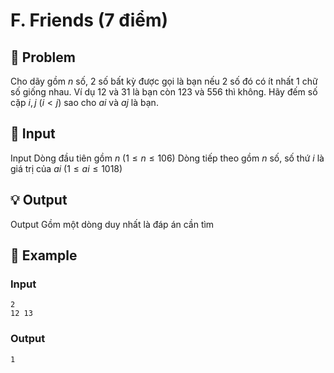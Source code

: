 # F. Friends (7 điểm)

## 📖 Problem

Cho dãy gồm
$n$
số,
$2$
số bất kỳ được gọi là bạn nếu
$2$
số đó có ít nhất
$1$
chữ số giống nhau. Ví dụ
$12$
và
$31$
là bạn còn
$123$
và
$556$
thì không. Hãy đếm số cặp
$i,j$
$(i<j)$
sao cho
$ai$
và
$aj$
là bạn.


## 🧩 Input

Input
Dòng đầu tiên gồm
$n$
$(1 ≤n≤ 106)$
Dòng tiếp theo gồm
$n$
số, số thứ
$i$
là giá trị của
$ai$
$(1 ≤ai≤ 1018)$


## 💡 Output

Output
Gồm một dòng duy nhất là đáp án cần tìm


## 🧠 Example

### Input

```text
2
12 13
```

### Output

```text
1
```


